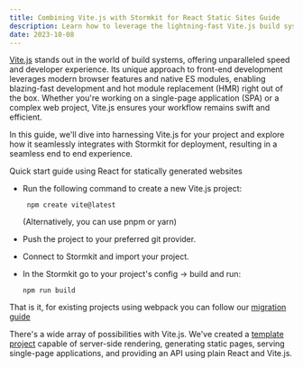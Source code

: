 ```yaml
---
title: Combining Vite.js with Stormkit for React Static Sites Guide
description: Learn how to leverage the lightning-fast Vite.js build system and Stormkit's seamless deployment platform for React static sites. Follow our quick start guide and explore migration options from Webpack. Plus, discover an all-in-one template project for server-side rendering, static page generation, and API development using React and Vite.js.
date: 2023-10-08
---
```


[Vite.js](https://vitejs.dev/) stands out in the world of build systems, offering unparalleled speed and developer experience. Its unique approach to front-end development leverages modern browser features and native ES modules, enabling blazing-fast development and hot module replacement (HMR) right out of the box. Whether you're working on a single-page application (SPA) or a complex web project, Vite.js ensures your workflow remains swift and efficient.

In this guide, we'll dive into harnessing Vite.js for your project and explore how it seamlessly integrates with Stormkit for deployment, resulting in a seamless end to end experience.

Quick start guide using React for statically generated websites

- Run the following command to create a new Vite.js project:
  ```
   npm create vite@latest
  ```
   (Alternatively, you can use pnpm or yarn)

- Push the project to your preferred git provider.
-  Connect to Stormkit and import your project.
- In the Stormkit go to your project's config -> build  and run:

  `npm run build`

That is it, for existing projects using webpack you can follow our [migration guide](http://localhost:5173/blog/migrating-your-app-from-webpack-to-vite)

There's a wide array of possibilities with Vite.js. We've created a [template project](https://github.com/stormkit-io/monorepo-template-react) capable of server-side rendering, generating static pages, serving single-page applications, and providing an API using plain React and Vite.js.
